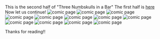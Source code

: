This is the second half of "Three Numbskulls in a Bar"
The first half is [here](part1.md)
Now let us continue!
![comic page](assets/images/comic/part1/12.jpg)
![comic page](assets/images/comic/part1/13.jpg)
![comic page](assets/images/comic/part1/14.jpeg)
![comic page](assets/images/comic/part1/15.jpg)
![comic page](assets/images/comic/part1/16.jpg)
![comic page](assets/images/comic/part1/17.jpg)
![comic page](assets/images/comic/part1/18.jpg)
![comic page](assets/images/comic/part1/19.jpg)
![comic page](assets/images/comic/part1/20.jpg)
![comic page](assets/images/comic/part1/21.jpg)
![comic page](assets/images/comic/part1/22.jpg)
![comic page](assets/images/comic/part1/23.jpg)

Thanks for reading!!

